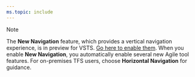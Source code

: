 ```yaml
---
ms.topic: include
---
```


> [!NOTE]
> The **New Navigation** feature, which provides a vertical navigation experience, is in preview for VSTS. [Go here to enable them](../../project/navigation/preview-features.md). When you enable **New Navigation**, you automatically enable several new Agile tool features. For on-premises TFS users, choose **Horizontal Navigation** for guidance. 
